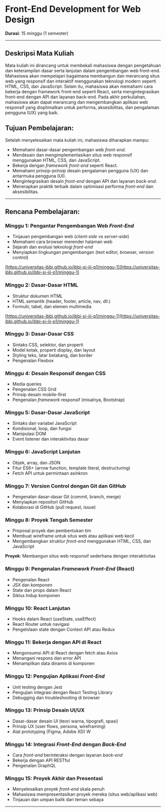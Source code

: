 # Front-End Development for Web Design
**Durasi**: 15 minggu (1 semester)

---

## **Deskripsi Mata Kuliah**  
Mata kuliah ini dirancang untuk membekali mahasiswa dengan pengetahuan dan keterampilan dasar serta lanjutan dalam pengembangan web front-end. Mahasiswa akan mempelajari bagaimana membangun dan merancang situs web yang responsif dan interaktif menggunakan teknologi modern seperti HTML, CSS, dan JavaScript. Selain itu, mahasiswa akan memahami cara bekerja dengan framework front-end seperti React, serta mengintegrasikan front-end dengan API dan layanan back-end. Pada akhir perkuliahan, mahasiswa akan dapat merancang dan mengembangkan aplikasi web responsif yang dioptimalkan untuk performa, aksesibilitas, dan pengalaman pengguna (UX) yang baik.


## **Tujuan Pembelajaran**:
Setelah menyelesaikan mata kuliah ini, mahasiswa diharapkan mampu:
- Memahami dasar-dasar pengembangan web *front-end*.
- Mendesain dan mengimplementasikan situs web responsif menggunakan HTML, CSS, dan JavaScript.
- Bekerja dengan *framework* *front-end* seperti React.
- Memahami prinsip-prinsip desain pengalaman pengguna (UX) dan antarmuka pengguna (UI).
- Mengintegrasikan desain *front-end* dengan API dan layanan *back-end*.
- Menerapkan praktik terbaik dalam optimisasi performa *front-end* dan aksesibilitas.

---

## **Rencana Pembelajaran**:

### **Minggu 1**: Pengantar Pengembangan Web *Front-End*
- Tinjauan pengembangan web (*client-side* vs *server-side*)
- Memahami cara browser merender halaman web
- Sejarah dan evolusi teknologi *front-end*
- Menyiapkan lingkungan pengembangan (text editor, browser, version control)

[https://universitas-ibbi.github.io/ibbi-si-iii-p1/minggu-1](https://universitas-ibbi.github.io/ibbi-si-iii-p1/minggu-1)

### **Minggu 2**: Dasar-Dasar HTML
- Struktur dokumen HTML
- HTML semantik (header, footer, article, nav, dll.)
- Formulir, tabel, dan elemen multimedia

[https://universitas-ibbi.github.io/ibbi-si-iii-p1/minggu-1](https://universitas-ibbi.github.io/ibbi-si-iii-p1/minggu-1)

### **Minggu 3**: Dasar-Dasar CSS
- Sintaks CSS, selektor, dan properti
- Model kotak, properti display, dan layout
- Styling teks, latar belakang, dan border
- Pengenalan Flexbox

### **Minggu 4**: Desain Responsif dengan CSS
- Media queries
- Pengenalan CSS Grid
- Prinsip desain mobile-first
- Pengenalan *framework* responsif (misalnya, Bootstrap)

### **Minggu 5**: Dasar-Dasar JavaScript
- Sintaks dan variabel JavaScript
- Kondisional, loop, dan fungsi
- Manipulasi DOM
- Event listener dan interaktivitas dasar

### **Minggu 6**: JavaScript Lanjutan
- Objek, array, dan JSON
- Fitur ES6+ (arrow function, template literal, destructuring)
- Fetch API untuk permintaan asinkron

### **Minggu 7**: Version Control dengan Git dan GitHub
- Pengenalan dasar-dasar Git (commit, branch, merge)
- Menyiapkan repositori GitHub
- Kolaborasi di GitHub (pull request, issue)

### **Minggu 8**: Proyek Tengah Semester
- Proposal proyek dan pembentukan tim
- Membuat wireframe untuk situs web atau aplikasi web kecil
- Mengembangkan struktur *front-end* menggunakan HTML, CSS, dan JavaScript

**Proyek**: Membangun situs web responsif sederhana dengan interaktivitas

### **Minggu 9**: Pengenalan *Framework* *Front-End* (React)
- Pengenalan React
- JSX dan komponen
- State dan props dalam React
- Siklus hidup komponen

### **Minggu 10**: React Lanjutan
- Hooks dalam React (useState, useEffect)
- React Router untuk navigasi
- Pengelolaan state dengan Context API atau Redux

### **Minggu 11**: Bekerja dengan API di React
- Mengonsumsi API di React dengan fetch atau Axios
- Menangani respons dan error API
- Menampilkan data dinamis di komponen

### **Minggu 12**: Pengujian Aplikasi *Front-End*
- Unit testing dengan Jest
- Pengujian integrasi dengan React Testing Library
- Debugging dan troubleshooting di browser

### **Minggu 13**: Prinsip Desain UI/UX
- Dasar-dasar desain UI (teori warna, tipografi, spasi)
- Prinsip UX (user flows, persona, wireframing)
- Alat prototyping (Figma, Adobe XD)
W
### **Minggu 14**: Integrasi *Front-End* dengan *Back-End*
- Cara *front-end* berinteraksi dengan layanan *back-end*
- Bekerja dengan API RESTful
- Pengenalan GraphQL

### **Minggu 15**: Proyek Akhir dan Presentasi
- Menyelesaikan proyek *front-end* skala penuh
- Mahasiswa mempresentasikan proyek mereka (situs web/aplikasi web)
- Tinjauan dan umpan balik dari teman sebaya

---